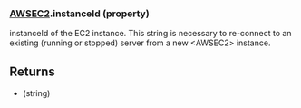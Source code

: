 ### [AWSEC2](AWSEC2.md).instanceId (property)




instanceId of the EC2 instance.  This string is necessary to re-connect
to an existing (running or stopped) server from a new &lt;AWSEC2&gt; instance.

Returns
-----------
* (string)

